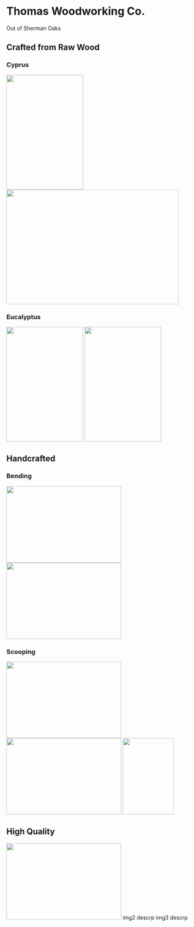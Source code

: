 # Thomas Woodworking Co.
 Out of Sherman Oaks

## Crafted from Raw Wood
### Cyprus

 <img src="/Tree.jpg" width="200" height="300"> <img src="https://github.com/tomtominator/tree-spoon.com/blob/master/Cyprus Wood.jpg" width="450" height="300"> 

### Eucalyptus
<img src="https://github.com/tomtominator/tree-spoon.com/blob/master/Eucalyptus Tree.jpg" width="200" height="300"> <img src="https://github.com/tomtominator/tree-spoon.com/blob/master/Eucalyptus Wood.jpg" width="200" height="300">


## Handcrafted 
### Bending
<img src="https://github.com/tomtominator/tree-spoon.com/blob/master/Bending Spoon.jpg" width="300" height="200"> <img src="https://github.com/tomtominator/tree-spoon.com/blob/master/Bent Spoon.jpg" width="300" height="200">

### Scooping
<img src="https://github.com/tomtominator/tree-spoon.com/blob/master/Spoon Blank 1.jpg" width="300" height="200"> <img src="https://github.com/tomtominator/tree-spoon.com/blob/master/Spoon Blank 2.jpg" width="300" height="200"> <img src="https://github.com/tomtominator/tree-spoon.com/blob/master/Spoon Blank 3.jpg" width="133" height="200">


## High Quality
<img src="https://github.com/tomtominator/tree-spoon.com/blob/master/Pepper Wood Spoon.jpg" width="300" height="200">
img2 
descrp
img3
descrp

